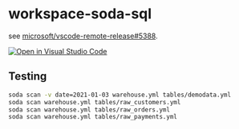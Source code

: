 # workspace-soda-sql

see [microsoft/vscode-remote-release#5388](https://github.com/microsoft/vscode-remote-release/issues/5388).

[![Open in Visual Studio Code](https://open.vscode.dev/badges/open-in-vscode.svg)](https://open.vscode.dev/hideto0710/workspace-soda-sql)

## Testing

```bash
soda scan -v date=2021-01-03 warehouse.yml tables/demodata.yml
soda scan warehouse.yml tables/raw_customers.yml
soda scan warehouse.yml tables/raw_orders.yml
soda scan warehouse.yml tables/raw_payments.yml
```
